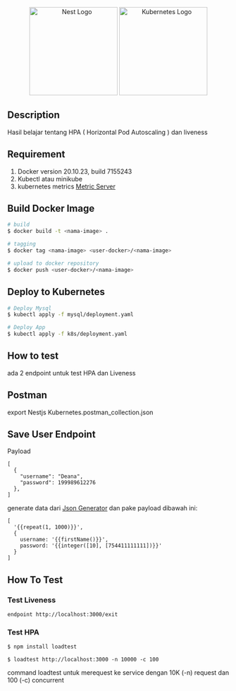 <p align="center">
  <a href="http://nestjs.com/" target="blank"><img src="https://nestjs.com/img/logo-small.svg" width="200" alt="Nest Logo" /></a>
    <a href="http://kubernetes.io/" target="blank"><img src="https://www.svgrepo.com/show/376331/kubernetes.svg" width="200" alt="Kubernetes Logo" /></a>
</p>

## Description

Hasil belajar tentang HPA ( Horizontal Pod Autoscaling ) dan liveness

## Requirement
1. Docker version 20.10.23, build 7155243
2. Kubectl atau minikube
3. kubernetes metrics <a href="https://github.com/kubernetes-sigs/metrics-server">Metric Server</a>

## Build Docker Image

```bash
# build
$ docker build -t <nama-image> .

# tagging
$ docker tag <nama-image> <user-docker>/<nama-image>

# upload to docker repository
$ docker push <user-docker>/<nama-image>
```

## Deploy to Kubernetes

```bash
# Deploy Mysql
$ kubectl apply -f mysql/deployment.yaml

# Deploy App
$ kubectl apply -f k8s/deployment.yaml
```

## How to test

ada 2 endpoint untuk test HPA dan Liveness

## Postman
export Nestjs Kubernetes.postman_collection.json

## Save User Endpoint
Payload
```
[
  {
    "username": "Deana",
    "password": 199989612276
  },
]
```
generate data dari  <a href="https://json-generator.com/">Json Generator</a> dan pake payload dibawah ini:
```
[
  '{{repeat(1, 1000)}}',
  {
    username: '{{firstName()}}',
    password: '{{integer([10], [754411111111])}}'
  }
]
```

## How To Test

### Test Liveness
```
endpoint http://localhost:3000/exit
```

### Test HPA
```bash
$ npm install loadtest
```
```
$ loadtest http://localhost:3000 -n 10000 -c 100
```

command loadtest untuk merequest ke service dengan 10K (-n) request dan 100 (-c) concurrent
